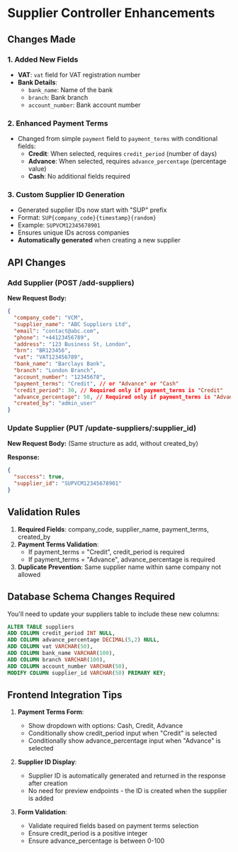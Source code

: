# Supplier Controller Enhancements

## Changes Made

### 1. Added New Fields

- **VAT**: `vat` field for VAT registration number
- **Bank Details**:
  - `bank_name`: Name of the bank
  - `branch`: Bank branch
  - `account_number`: Bank account number

### 2. Enhanced Payment Terms

- Changed from simple `payment` field to `payment_terms` with conditional fields:
  - **Credit**: When selected, requires `credit_period` (number of days)
  - **Advance**: When selected, requires `advance_percentage` (percentage value)
  - **Cash**: No additional fields required

### 3. Custom Supplier ID Generation

- Generated supplier IDs now start with "SUP" prefix
- Format: `SUP{company_code}{timestamp}{random}`
- Example: `SUPVCM12345678901`
- Ensures unique IDs across companies
- **Automatically generated** when creating a new supplier

## API Changes

### Add Supplier (POST /add-suppliers)

**New Request Body:**

```json
{
  "company_code": "VCM",
  "supplier_name": "ABC Suppliers Ltd",
  "email": "contact@abc.com",
  "phone": "+44123456789",
  "address": "123 Business St, London",
  "brn": "BR123456",
  "vat": "VAT123456789",
  "bank_name": "Barclays Bank",
  "branch": "London Branch",
  "account_number": "12345678",
  "payment_terms": "Credit", // or "Advance" or "Cash"
  "credit_period": 30, // Required only if payment_terms is "Credit"
  "advance_percentage": 50, // Required only if payment_terms is "Advance"
  "created_by": "admin_user"
}
```

### Update Supplier (PUT /update-suppliers/:supplier_id)

**New Request Body:** (Same structure as add, without created_by)

**Response:**

```json
{
  "success": true,
  "supplier_id": "SUPVCM12345678901"
}
```

## Validation Rules

1. **Required Fields**: company_code, supplier_name, payment_terms, created_by
2. **Payment Terms Validation**:
   - If payment_terms = "Credit", credit_period is required
   - If payment_terms = "Advance", advance_percentage is required
3. **Duplicate Prevention**: Same supplier name within same company not allowed

## Database Schema Changes Required

You'll need to update your suppliers table to include these new columns:

```sql
ALTER TABLE suppliers
ADD COLUMN credit_period INT NULL,
ADD COLUMN advance_percentage DECIMAL(5,2) NULL,
ADD COLUMN vat VARCHAR(50),
ADD COLUMN bank_name VARCHAR(100),
ADD COLUMN branch VARCHAR(100),
ADD COLUMN account_number VARCHAR(50),
MODIFY COLUMN supplier_id VARCHAR(50) PRIMARY KEY;
```

## Frontend Integration Tips

1. **Payment Terms Form**:

   - Show dropdown with options: Cash, Credit, Advance
   - Conditionally show credit_period input when "Credit" is selected
   - Conditionally show advance_percentage input when "Advance" is selected

2. **Supplier ID Display**:

   - Supplier ID is automatically generated and returned in the response after creation
   - No need for preview endpoints - the ID is created when the supplier is added

3. **Form Validation**:
   - Validate required fields based on payment terms selection
   - Ensure credit_period is a positive integer
   - Ensure advance_percentage is between 0-100
